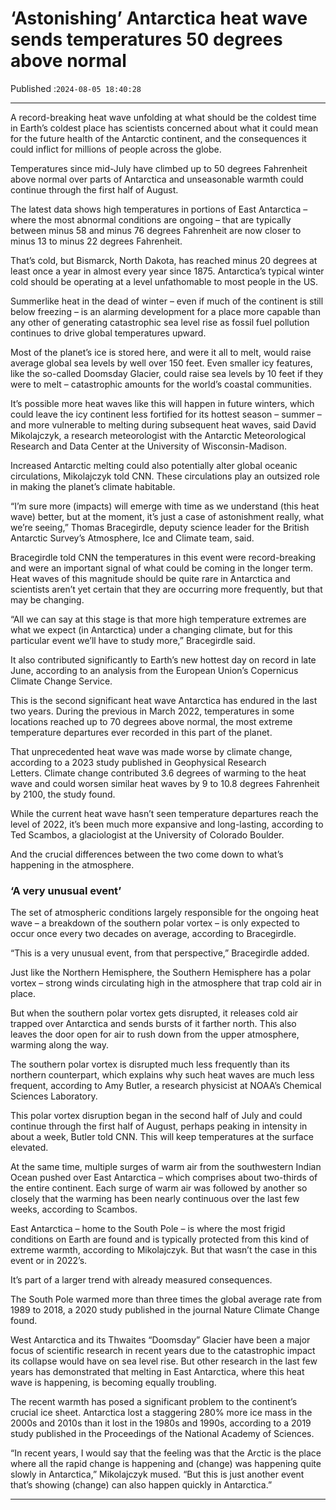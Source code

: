 # ‘Astonishing’ Antarctica heat wave sends temperatures 50 degrees above normal

Published :`2024-08-05 18:40:28`

---

A record-breaking heat wave unfolding at what should be the coldest time in Earth’s coldest place has scientists concerned about what it could mean for the future health of the Antarctic continent, and the consequences it could inflict for millions of people across the globe.

Temperatures since mid-July have climbed up to 50 degrees Fahrenheit above normal over parts of Antarctica and unseasonable warmth could continue through the first half of August.

The latest data shows high temperatures in portions of East Antarctica – where the most abnormal conditions are ongoing – that are typically between minus 58 and minus 76 degrees Fahrenheit are now closer to minus 13 to minus 22 degrees Fahrenheit.

That’s cold, but Bismarck, North Dakota, has reached minus 20 degrees at least once a year in almost every year since 1875. Antarctica’s typical winter cold should be operating at a level unfathomable to most people in the US.

Summerlike heat in the dead of winter – even if much of the continent is still below freezing – is an alarming development for a place more capable than any other of generating catastrophic sea level rise as fossil fuel pollution continues to drive global temperatures upward.

Most of the planet’s ice is stored here, and were it all to melt, would raise average global sea levels by well over 150 feet. Even smaller icy features, like the so-called Doomsday Glacier, could raise sea levels by 10 feet if they were to melt – catastrophic amounts for the world’s coastal communities.

It’s possible more heat waves like this will happen in future winters, which could leave the icy continent less fortified for its hottest season – summer – and more vulnerable to melting during subsequent heat waves, said David Mikolajczyk, a research meteorologist with the Antarctic Meteorological Research and Data Center at the University of Wisconsin-Madison.

Increased Antarctic melting could also potentially alter global oceanic circulations, Mikolajczyk told CNN. These circulations play an outsized role in making the planet’s climate habitable.

“I’m sure more (impacts) will emerge with time as we understand (this heat wave) better, but at the moment, it’s just a case of astonishment really, what we’re seeing,”  Thomas Bracegirdle, deputy science leader for the British Antarctic Survey’s Atmosphere, Ice and Climate team, said.

Bracegirdle told CNN the temperatures in this event were record-breaking and were an important signal of what could be coming in the longer term. Heat waves of this magnitude should be quite rare in Antarctica and scientists aren’t yet certain that they are occurring more frequently, but that may be changing.

“All we can say at this stage is that more high temperature extremes are what we expect (in Antarctica) under a changing climate, but for this particular event we’ll have to study more,” Bracegirdle said.

It also contributed significantly to Earth’s new hottest day on record in late June, according to an analysis from the European Union’s Copernicus Climate Change Service.

This is the second significant heat wave Antarctica has endured in the last two years. During the previous in March 2022, temperatures in some locations reached up to 70 degrees above normal, the most extreme temperature departures ever recorded in this part of the planet.

That unprecedented heat wave was made worse by climate change, according to a 2023 study published in Geophysical Research Letters. Climate change contributed 3.6 degrees of warming to the heat wave and could worsen similar heat waves by 9 to 10.8 degrees Fahrenheit by 2100, the study found.

While the current heat wave hasn’t seen temperature departures reach the level of 2022, it’s been much more expansive and long-lasting, according to Ted Scambos, a glaciologist at the University of Colorado Boulder.

And the crucial differences between the two come down to what’s happening in the atmosphere.

### ‘A very unusual event’

The set of atmospheric conditions largely responsible for the ongoing heat wave – a breakdown of the southern polar vortex – is only expected to occur once every two decades on average, according to Bracegirdle.

“This is a very unusual event, from that perspective,” Bracegirdle added.

Just like the Northern Hemisphere, the Southern Hemisphere has a polar vortex – strong winds circulating high in the atmosphere that trap cold air in place.

But when the southern polar vortex gets disrupted, it releases cold air trapped over Antarctica and sends bursts of it farther north. This also leaves the door open for air to rush down from the upper atmosphere, warming along the way.

The southern polar vortex is disrupted much less frequently than its northern counterpart, which explains why such heat waves are much less frequent, according to Amy Butler, a research physicist at NOAA’s Chemical Sciences Laboratory.

This polar vortex disruption began in the second half of July and could continue through the first half of August, perhaps peaking in intensity in about a week, Butler told CNN. This will keep temperatures at the surface elevated.

At the same time, multiple surges of warm air from the southwestern Indian Ocean pushed over East Antarctica – which comprises about two-thirds of the entire continent. Each surge of warm air was followed by another so closely that the warming has been nearly continuous over the last few weeks, according to Scambos.

East Antarctica – home to the South Pole – is where the most frigid conditions on Earth are found and is typically protected from this kind of extreme warmth, according to Mikolajczyk. But that wasn’t the case in this event or in 2022’s.

It’s part of a larger trend with already measured consequences.

The South Pole warmed more than three times the global average rate from 1989 to 2018, a 2020 study published in the journal Nature Climate Change found.

West Antarctica and its Thwaites “Doomsday” Glacier have been a major focus of scientific research in recent years due to the catastrophic impact its collapse would have on sea level rise. But other research in the last few years has demonstrated that melting in East Antarctica, where this heat wave is happening, is becoming equally troubling.

The recent warmth has posed a significant problem to the continent’s crucial ice sheet. Antarctica lost a staggering 280% more ice mass in the 2000s and 2010s than it lost in the 1980s and 1990s, according to a 2019 study published in the Proceedings of the National Academy of Sciences.

“In recent years, I would say that the feeling was that the Arctic is the place where all the rapid change is happening and (change) was happening quite slowly in Antarctica,” Mikolajczyk mused. “But this is just another event that’s showing (change) can also happen quickly in Antarctica.”

---

